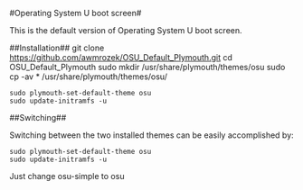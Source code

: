 #Operating System U boot screen#

This is the default version of Operating System U boot screen.

##Installation##
	git clone https://github.com/awmrozek/OSU_Default_Plymouth.git
	cd OSU_Default_Plymouth
	sudo mkdir /usr/share/plymouth/themes/osu
	sudo cp -av * /usr/share/plymouth/themes/osu/

	sudo plymouth-set-default-theme osu
	sudo update-initramfs -u

##Switching##

Switching between the two installed themes can be easily accomplished by:

	sudo plymouth-set-default-theme osu
	sudo update-initramfs -u


Just change osu-simple to osu
